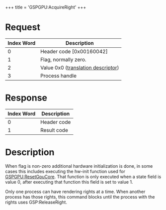 +++
title = 'GSPGPU:AcquireRight'
+++

# Request

| Index Word | Description                                                            |
|------------|------------------------------------------------------------------------|
| 0          | Header code \[0x00160042\]                                             |
| 1          | Flag, normally zero.                                                   |
| 2          | Value 0x0 ([translation descriptor](IPC#Message_Structure "wikilink")) |
| 3          | Process handle                                                         |

# Response

| Index Word | Description |
|------------|-------------|
| 0          | Header code |
| 1          | Result code |

# Description

When flag is non-zero additional hardware initialization is done, in
some cases this includes executing the hw-init function used for
[GSPGPU:ResetGpuCore](GSP_Services "wikilink"). That function is only
executed when a state field is value 0, after executing that function
this field is set to value 1.

Only one process can have rendering rights at a time. When another
process has those rights, this command blocks until the process with the
rights uses GSP:ReleaseRight.
